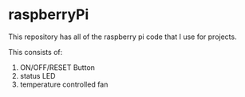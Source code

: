 # raspberryPi

This repository has all of the raspberry pi code that I use for projects.

This consists of:

1. ON/OFF/RESET Button
2. status LED
3. temperature controlled fan

